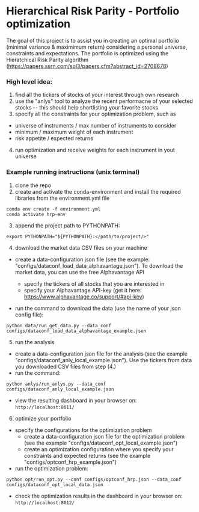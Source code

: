 # Hierarchical Risk Parity - Portfolio optimization

The goal of this project is to assist you in creating an optimal portfolio (minimal variance & maximimum return) considering a personal universe, constraints 
and expectations. The portfolio is optimized using the Hieratchical Risk Parity algorithm (https://papers.ssrn.com/sol3/papers.cfm?abstract_id=2708678)

### High level idea: ###
1. find all the tickers of stocks of your interest through own research
2. use the "anlys" tool to analyze the recent performacne of your selected stocks -- this should help shortlisting your favorite stocks
3. specify all the constraints for your optimization problem, such as
 * universe of instruments / max number of instruments to consider
 * minimum / maximum weight of each instrument
 * risk appetite / expected returns
4. run optimization and receive weights for each instrument in yout universe

### Example running instructions (unix terminal) ###
1. clone the repo
2. create and activate the conda-environment and install the required libraries from the environment.yml file 
```
conda env create -f environment.yml
conda activate hrp-env
```
3. append the project path to PYTHONPATH:
```
export PYTHONPATH="${PYTHONPATH}:</path/to/project/>"
```
4. download the market data CSV files on your machine
* create a data-configuration json file (see the example: "configs/dataconf_load_data_alphavantage.json"). To download the market data, you can use the free 
Alphavantage API
   * specify the tickers of all stocks that you are interested in
   * specify your Alphavantage API-key (get it here: https://www.alphavantage.co/support/#api-key)

* run the command to download the data (use the name of your json config file):
```
python data/run_get_data.py --data_conf configs/dataconf_load_data_alphavantage_example.json 
```
5. run the analysis
* create a data-configuration json file for the analysis (see the example "configs/dataconf_anly_local_example.json"). Use the tickers from data you downloaded CSV files from step (4.)
* run the command:
```
python anlys/run_anlys.py --data_conf configs/dataconf_anly_local_example.json
```
* view the resulting dashboard in your browser on: ```http://localhost:8011/```
6. optimize your portfolio 
* specify the configurations for the optimization problem
   * create a data-configuration json file for the optimization problem (see the example "configs/dataconf_opt_local_example.json")
   * create an optimization configuration where you specify your constraints and expected returns (see the example "configs/optconf_hrp_example.json")
* run the optimization problem:
```
python opt/run_opt.py --conf configs/optconf_hrp.json --data_conf configs/dataconf_opt_local_data.json
```
* check the optimization results in the dashboard in your browser on: ```http://localhost:8012/```

